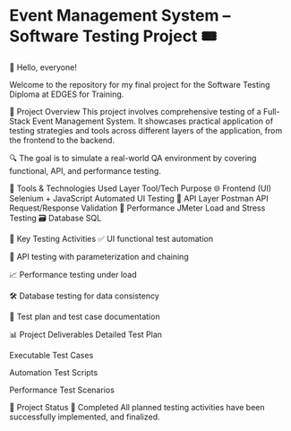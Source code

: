 # Event Management System – Software Testing Project 🎟️ 
👋 Hello, everyone!

Welcome to the repository for my final project for the Software Testing Diploma at EDGES for Training.

📌 Project Overview
This project involves comprehensive testing of a Full-Stack Event Management System. It showcases practical application of testing strategies and tools across different layers of the application, from the frontend to the backend.

🔍 The goal is to simulate a real-world QA environment by covering functional, API, and performance testing.

🧰 Tools & Technologies Used
Layer	Tool/Tech	Purpose 
🌐 Frontend (UI)	Selenium + JavaScript	Automated UI Testing
🔌 API Layer	Postman	API Request/Response Validation
🚀 Performance	JMeter	Load and Stress Testing
🗃️ Database	SQL

🧪 Key Testing Activities
✅ UI functional test automation

🔄 API testing with parameterization and chaining

📈 Performance testing under load

🛠️ Database testing for data consistency

🧾 Test plan and test case documentation

📊 Project Deliverables
Detailed Test Plan

Executable Test Cases

Automation Test Scripts

Performance Test Scenarios

🏁 Project Status
🎉 Completed
All planned testing activities have been successfully implemented, and finalized.
